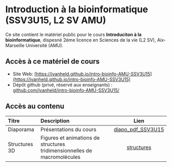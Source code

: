 # Introduction à la bioinformatique (SSV3U15, L2 SV AMU)

Ce site contient le matériel public pour le cours **Introduciton à la bioinformatique**, dispesné 2ème licence en Sciences de la vie (L2 SV), Aix-Marseille Université (AMU). 

## Accès à ce matériel de cours

- Site Web: [https://jvanheld.github.io/intro-bioinfo-AMU-SSV3U15](https://jvanheld.github.io/intro-bioinfo-AMU-SSV3U15)
- Dépôt github (privé, réservé aux enseignants) : [github.com/jvanheld/intro-bioinfo-AMU-SSV3U15/](https://github.com/jvanheld/intro-bioinfo-AMU-SSV3U15/)

## Accès au contenu

| Titre | Description | Lien |
|:------------|:-------------------|:-------------------------:|
| Diaporama | Présentations du cours | [diapo_pdf_SSV3U15](diapo_pdf_SSV3U15/)
| Structures 3D | Figures et animations de structures tridimensionnelles de macromolécules | [structures](structures/) | 

